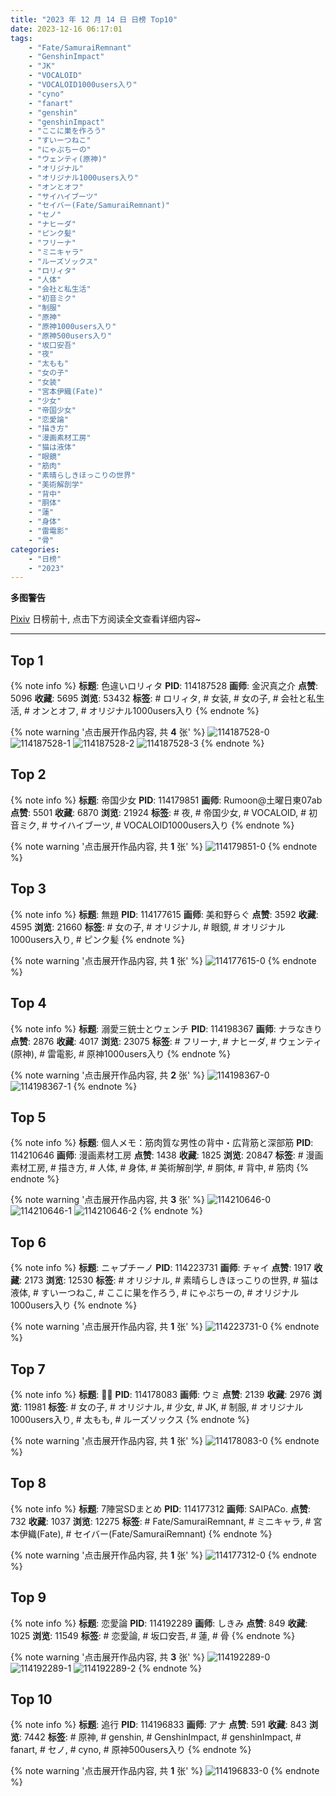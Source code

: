 ```yaml
---
title: "2023 年 12 月 14 日 日榜 Top10"
date: 2023-12-16 06:17:01
tags:
    - "Fate/SamuraiRemnant"
    - "GenshinImpact"
    - "JK"
    - "VOCALOID"
    - "VOCALOID1000users入り"
    - "cyno"
    - "fanart"
    - "genshin"
    - "genshinImpact"
    - "ここに巣を作ろう"
    - "すいーつねこ"
    - "にゃぷちーの"
    - "ウェンティ(原神)"
    - "オリジナル"
    - "オリジナル1000users入り"
    - "オンとオフ"
    - "サイハイブーツ"
    - "セイバー(Fate/SamuraiRemnant)"
    - "セノ"
    - "ナヒーダ"
    - "ピンク髪"
    - "フリーナ"
    - "ミニキャラ"
    - "ルーズソックス"
    - "ロリィタ"
    - "人体"
    - "会社と私生活"
    - "初音ミク"
    - "制服"
    - "原神"
    - "原神1000users入り"
    - "原神500users入り"
    - "坂口安吾"
    - "夜"
    - "太もも"
    - "女の子"
    - "女装"
    - "宮本伊織(Fate)"
    - "少女"
    - "帝国少女"
    - "恋愛論"
    - "描き方"
    - "漫画素材工房"
    - "猫は液体"
    - "眼鏡"
    - "筋肉"
    - "素晴らしきほっこりの世界"
    - "美術解剖学"
    - "背中"
    - "胴体"
    - "蓮"
    - "身体"
    - "雷電影"
    - "骨"
categories:
    - "日榜"
    - "2023"
---
```


<i class="fa fa-triangle-exclamation"></i>**多图警告**<i class="fa fa-triangle-exclamation"></i>

[Pixiv](https://www.pixiv.net/) 日榜前十, 点击下方阅读全文查看详细内容~

<!-- more -->

---

## Top 1

{% note info %}
**标题**: 色違いロリィタ
**PID**: 114187528 **画师**: 金沢真之介
**点赞**: 5096 **收藏**: 5695 **浏览**: 53432
**标签**: # ロリィタ, # 女装, # 女の子, # 会社と私生活, # オンとオフ, # オリジナル1000users入り
{% endnote %}

{% note warning '点击展开作品内容, 共 **4** 张' %}
![114187528-0](https://i.pixiv.re/img-original/img/2023/12/13/12/08/41/114187528_p0.jpg)
![114187528-1](https://i.pixiv.re/img-original/img/2023/12/13/12/08/41/114187528_p1.jpg)
![114187528-2](https://i.pixiv.re/img-original/img/2023/12/13/12/08/41/114187528_p2.jpg)
![114187528-3](https://i.pixiv.re/img-original/img/2023/12/13/12/08/41/114187528_p3.jpg)
{% endnote %}

## Top 2

{% note info %}
**标题**: 帝国少女
**PID**: 114179851 **画师**: Rumoon@土曜日東07ab
**点赞**: 5501 **收藏**: 6870 **浏览**: 21924
**标签**: # 夜, # 帝国少女, # VOCALOID, # 初音ミク, # サイハイブーツ, # VOCALOID1000users入り
{% endnote %}

{% note warning '点击展开作品内容, 共 **1** 张' %}
![114179851-0](https://i.pixiv.re/img-original/img/2023/12/13/01/25/05/114179851_p0.jpg)
{% endnote %}

## Top 3

{% note info %}
**标题**: 無題
**PID**: 114177615 **画师**: 美和野らぐ
**点赞**: 3592 **收藏**: 4595 **浏览**: 21660
**标签**: # 女の子, # オリジナル, # 眼鏡, # オリジナル1000users入り, # ピンク髪
{% endnote %}

{% note warning '点击展开作品内容, 共 **1** 张' %}
![114177615-0](https://i.pixiv.re/img-original/img/2023/12/13/00/02/50/114177615_p0.png)
{% endnote %}

## Top 4

{% note info %}
**标题**: 溺愛三銃士とウェンチ
**PID**: 114198367 **画师**: ナラなきり
**点赞**: 2876 **收藏**: 4017 **浏览**: 23075
**标签**: # フリーナ, # ナヒーダ, # ウェンティ(原神), # 雷電影, # 原神1000users入り
{% endnote %}

{% note warning '点击展开作品内容, 共 **2** 张' %}
![114198367-0](https://i.pixiv.re/img-original/img/2023/12/13/21/07/14/114198367_p0.png)
![114198367-1](https://i.pixiv.re/img-original/img/2023/12/13/21/07/14/114198367_p1.png)
{% endnote %}

## Top 5

{% note info %}
**标题**: 個人メモ：筋肉質な男性の背中・広背筋と深部筋
**PID**: 114210646 **画师**: 漫画素材工房
**点赞**: 1438 **收藏**: 1825 **浏览**: 20847
**标签**: # 漫画素材工房, # 描き方, # 人体, # 身体, # 美術解剖学, # 胴体, # 背中, # 筋肉
{% endnote %}

{% note warning '点击展开作品内容, 共 **3** 张' %}
![114210646-0](https://i.pixiv.re/img-original/img/2023/12/14/07/00/10/114210646_p0.jpg)
![114210646-1](https://i.pixiv.re/img-original/img/2023/12/14/07/00/10/114210646_p1.jpg)
![114210646-2](https://i.pixiv.re/img-original/img/2023/12/14/07/00/10/114210646_p2.jpg)
{% endnote %}

## Top 6

{% note info %}
**标题**: ニャプチーノ
**PID**: 114223731 **画师**: チャイ
**点赞**: 1917 **收藏**: 2173 **浏览**: 12530
**标签**: # オリジナル, # 素晴らしきほっこりの世界, # 猫は液体, # すいーつねこ, # ここに巣を作ろう, # にゃぷちーの, # オリジナル1000users入り
{% endnote %}

{% note warning '点击展开作品内容, 共 **1** 张' %}
![114223731-0](https://i.pixiv.re/img-original/img/2023/12/14/20/30/00/114223731_p0.png)
{% endnote %}

## Top 7

{% note info %}
**标题**: 🤍🎀
**PID**: 114178083 **画师**: ウミ
**点赞**: 2139 **收藏**: 2976 **浏览**: 11981
**标签**: # 女の子, # オリジナル, # 少女, # JK, # 制服, # オリジナル1000users入り, # 太もも, # ルーズソックス
{% endnote %}

{% note warning '点击展开作品内容, 共 **1** 张' %}
![114178083-0](https://i.pixiv.re/img-original/img/2023/12/13/00/15/36/114178083_p0.jpg)
{% endnote %}

## Top 8

{% note info %}
**标题**: 7陣営SDまとめ
**PID**: 114177312 **画师**: SAIPACo.
**点赞**: 732 **收藏**: 1037 **浏览**: 12275
**标签**: # Fate/SamuraiRemnant, # ミニキャラ, # 宮本伊織(Fate), # セイバー(Fate/SamuraiRemnant)
{% endnote %}

{% note warning '点击展开作品内容, 共 **1** 张' %}
![114177312-0](https://i.pixiv.re/img-original/img/2023/12/13/00/00/06/114177312_p0.jpg)
{% endnote %}

## Top 9

{% note info %}
**标题**: 恋愛論
**PID**: 114192289 **画师**: しきみ
**点赞**: 849 **收藏**: 1025 **浏览**: 11549
**标签**: # 恋愛論, # 坂口安吾, # 蓮, # 骨
{% endnote %}

{% note warning '点击展开作品内容, 共 **3** 张' %}
![114192289-0](https://i.pixiv.re/img-original/img/2023/12/13/17/10/24/114192289_p0.jpg)
![114192289-1](https://i.pixiv.re/img-original/img/2023/12/13/17/10/24/114192289_p1.jpg)
![114192289-2](https://i.pixiv.re/img-original/img/2023/12/13/17/10/24/114192289_p2.jpg)
{% endnote %}

## Top 10

{% note info %}
**标题**: 追行
**PID**: 114196833 **画师**: アナ
**点赞**: 591 **收藏**: 843 **浏览**: 7442
**标签**: # 原神, # genshin, # GenshinImpact, # genshinImpact, # fanart, # セノ, # cyno, # 原神500users入り
{% endnote %}

{% note warning '点击展开作品内容, 共 **1** 张' %}
![114196833-0](https://i.pixiv.re/img-original/img/2023/12/13/20/15/37/114196833_p0.jpg)
{% endnote %}
